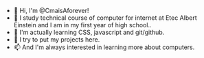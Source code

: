 - 👋 Hi, I'm @CmaisAforever!
- 👀 I study technical course of computer for internet at Etec Albert Einstein and I am in my first year of high school..
- 🌱 I'm actually learning CSS, javascript and git/github.
- 💞️ I try to put my projects here.
- 📫 And I'm always interested in learning more about computers.

<!---
CmaisAforever/CmaisAforever is a ✨ special ✨ repository because its `README.md` (this file) appears on your GitHub profile.
You can click the Preview link to take a look at your changes.
--->

